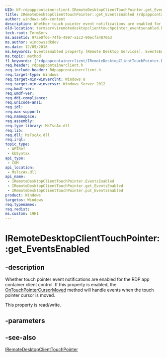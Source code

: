 ```yaml
---
UID: NF:rdpappcontainerclient.IRemoteDesktopClientTouchPointer.get_EventsEnabled
title: IRemoteDesktopClientTouchPointer::get_EventsEnabled (rdpappcontainerclient.h)
author: windows-sdk-content
description: Whether touch pointer event notifications are enabled for the RDP app container client control.
old-location: termserv\iremotedesktopclienttouchpointer_eventsenabled.htm
tech.root: TermServ
ms.assetid: 972e0f05-74fb-4997-a1c2-90ecfa4870a3
ms.author: windowssdkdev
ms.date: 12/05/2018
ms.keywords: EventsEnabled property [Remote Desktop Services], EventsEnabled property [Remote Desktop Services],IRemoteDesktopClientTouchPointer interface, IRemoteDesktopClientTouchPointer interface [Remote Desktop Services],EventsEnabled property, IRemoteDesktopClientTouchPointer.EventsEnabled, IRemoteDesktopClientTouchPointer.get_EventsEnabled, IRemoteDesktopClientTouchPointer::EventsEnabled, IRemoteDesktopClientTouchPointer::get_EventsEnabled, IRemoteDesktopClientTouchPointer::put_EventsEnabled, get_EventsEnabled, rdpappcontainerclient/IRemoteDesktopClientTouchPointer::EventsEnabled, rdpappcontainerclient/IRemoteDesktopClientTouchPointer::get_EventsEnabled, rdpappcontainerclient/IRemoteDesktopClientTouchPointer::put_EventsEnabled, termserv.iremotedesktopclienttouchpointer_eventsenabled
ms.topic: method
f1_keywords: ["rdpappcontainerclient/IRemoteDesktopClientTouchPointer.EventsEnabled"]
req.header: rdpappcontainerclient.h
req.include-header: Rdpappcontainerclient.h
req.target-type: Windows
req.target-min-winverclnt: Windows 8
req.target-min-winversvr: Windows Server 2012
req.kmdf-ver: 
req.umdf-ver: 
req.ddi-compliance: 
req.unicode-ansi: 
req.idl: 
req.max-support: 
req.namespace: 
req.assembly: 
req.type-library: MsTscAx.dll
req.lib: 
req.dll: MsTscAx.dll
req.irql: 
topic_type:
 - APIRef
 - kbSyntax
api_type:
 - COM
api_location:
 - MsTscAx.dll
api_name:
 - IRemoteDesktopClientTouchPointer.EventsEnabled
 - IRemoteDesktopClientTouchPointer.get_EventsEnabled
 - IRemoteDesktopClientTouchPointer.put_EventsEnabled
product: Windows
targetos: Windows
req.typenames: 
req.redist: 
ms.custom: 19H1
---
```


# IRemoteDesktopClientTouchPointer::get_EventsEnabled


## -description


Whether touch pointer event notifications are enabled for the RDP app container client control. If this property is enabled, the <a href="https://docs.microsoft.com/windows/desktop/TermServ/iremotedesktopclientevents-ontouchpointercursormoved">OnTouchPointerCursorMoved</a> method will handle events when the touch pointer cursor is moved.

This property is read/write.


## -parameters


## -see-also




<a href="https://docs.microsoft.com/windows/desktop/api/rdpappcontainerclient/nn-rdpappcontainerclient-iremotedesktopclienttouchpointer">IRemoteDesktopClientTouchPointer</a>
 

 

